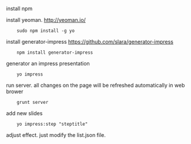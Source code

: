 
install npm


install yeoman.
http://yeoman.io/
```shell
	sudo npm install -g yo
```

install generator-impress
https://github.com/slara/generator-impress
```shell
	npm install generator-impress
```

generator an impress presentation
```shell
	yo impress
```

run server. all changes on the page will be refreshed automatically in web brower
```shell
	grunt server
```

add new slides
```shell
	yo impress:step "steptitle"
```

adjust effect. just modify the list.json file.
